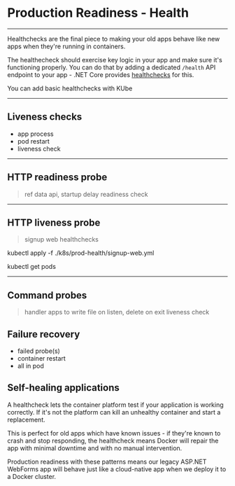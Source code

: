 # Production Readiness - Health

---

Healthchecks are the final piece to making your old apps behave like new apps when they're running in containers.

The healthecheck should exercise key logic in your app and make sure it's functioning properly. You can do that by adding a dedicated `/health` API endpoint to your app - .NET Core provides [healthchecks](https://docs.microsoft.com/en-us/aspnet/core/host-and-deploy/health-checks?view=aspnetcore-3.0) for this.

You can add basic healthchecks with KUbe

---

## Liveness checks

- app process
- pod restart
- liveness check

---

## HTTP readiness probe

> ref data api, startup delay
> readiness check

---

## HTTP liveness probe

> signup web healthchecks

kubectl apply -f ./k8s/prod-health/signup-web.yml

kubectl get pods

---

## Command probes

> handler apps to write file on listen, delete on exit
> liveness check

## Failure recovery

- failed probe(s)
- container restart
- all in pod

## Self-healing applications

A healthcheck lets the container platform test if your application is working correctly. If it's not the platform can kill an unhealthy container and start a replacement.

This is perfect for old apps which have known issues - if they're known to crash and stop responding, the healthcheck means Docker will repair the app with minimal downtime and with no manual intervention.

Production readiness with these patterns means our legacy ASP.NET WebForms app will behave just like a cloud-native app when we deploy it to a Docker cluster.
